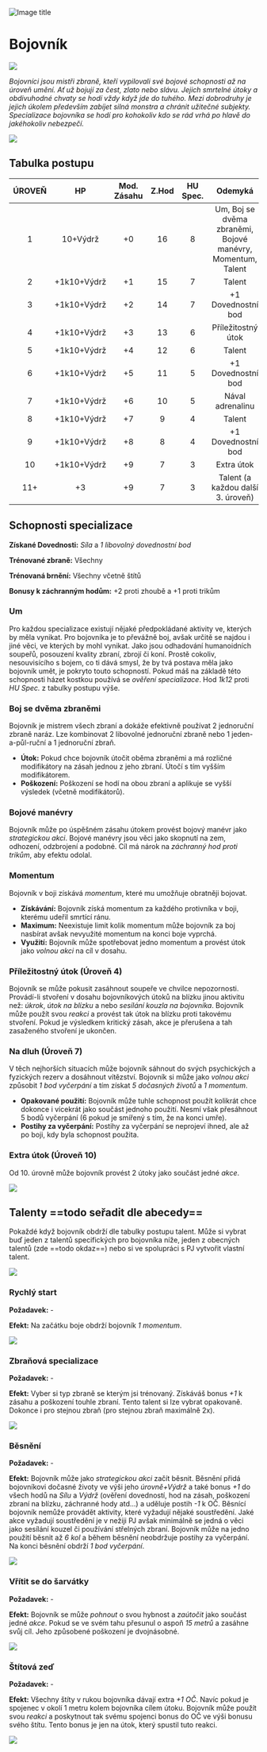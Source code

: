 ![Image title](/assets/OW/classes/Fighter.png)

# Bojovník

<img src="/assets/sep_line.png"/>

*Bojovníci jsou mistři zbraně, kteří vypilovali své bojové schopnosti až na úroveň umění. Ať už bojují za čest, zlato nebo slávu. Jejich smrtelné útoky a obdivuhodné chvaty se hodí vždy když jde do tuhého. Mezi dobrodruhy je jejich úkolem především zabíjet silná monstra a chránit užitečné subjekty. Specializace bojovníka se hodí pro kohokoliv kdo se rád vrhá po hlavě do jakéhokoliv nebezpečí.*

<img src="/assets/sep_line.png"/>

## Tabulka postupu

| ÚROVEŇ |     HP      | Mod. Zásahu | Z.Hod | HU Spec. |                           Odemyká                           |
| :----: | :---------: | :---------: | :---: | :------: | :---------------------------------------------------------: |
|   1    |  10+Výdrž   |     +0      |  16   |    8     | Um, Boj se dvěma zbraněmi, Bojové manévry, Momentum, Talent |
|   2    | +1k10+Výdrž |     +1      |  15   |    7     |                           Talent                            |
|   3    | +1k10+Výdrž |     +2      |  14   |    7     |                     +1 Dovednostní bod                      |
|   4    | +1k10+Výdrž |     +3      |  13   |    6     |                     Příležitostný útok                      |
|   5    | +1k10+Výdrž |     +4      |  12   |    6     |                           Talent                            |
|   6    | +1k10+Výdrž |     +5      |  11   |    5     |                     +1 Dovednostní bod                      |
|   7    | +1k10+Výdrž |     +6      |  10   |    5     |                      Nával adrenalinu                       |
|   8    | +1k10+Výdrž |     +7      |   9   |    4     |                           Talent                            |
|   9    | +1k10+Výdrž |     +8      |   8   |    4     |                     +1 Dovednostní bod                      |
|   10   | +1k10+Výdrž |     +9      |   7   |    3     |                         Extra útok                          |
|  11+   |     +3      |     +9      |   7   |    3     |              Talent (a každou další 3. úroveň)              |

## Schopnosti specializace

**Získané Dovednosti:** *Síla* a *1 libovolný dovednostní bod*

**Trénované zbraně:** Všechny

**Trénovaná brnění:** Všechny včetně štítů

**Bonusy k záchranným hodům:** +2 proti zhoubě a +1 proti trikům

### Um

Pro každou specializace existují nějaké předpokládané aktivity ve, kterých by měla vynikat. Pro bojovníka je to převážně boj, avšak určitě se najdou i jiné věci, ve kterých by mohl vynikat. Jako jsou odhadování humanoidních soupeřů, posouzení kvality zbraní, zbrojí či koní. Prostě cokoliv, nesouvisícího s bojem, co ti dává smysl, že by tvá postava měla jako bojovník umět, je pokryto touto schopností. Pokud máš na základě této schopnosti házet kostkou používá se *ověření specializace*. Hod *1k12* proti *HU Spec.* z tabulky postupu výše.

### Boj se dvěma zbraněmi

Bojovník je mistrem všech zbraní a dokáže efektivně používat 2 jednoruční zbraně naráz. Lze kombinovat 2 libovolné jednoruční zbraně nebo 1 jeden-a-půl-ruční a 1 jednoruční zbraň.

- **Útok:** Pokud chce bojovník útočit oběma zbraněmi a má rozličné modifikátory na zásah jednou z jeho zbraní. Útočí s tím vyšším modifikátorem.
- **Poškození:** Poškození se hodí na obou zbraní a aplikuje se vyšší výsledek (včetně modifikátorů).

### Bojové manévry

Bojovník může po úspěšném zásahu útokem provést bojový manévr jako *strategickou akci*. Bojové manévry jsou věci jako skopnutí na zem, odhození, odzbrojení a podobné. Cíl má nárok na *záchranný hod proti trikům*, aby efektu odolal.

### Momentum

Bojovník v boji získává *momentum*, které mu umožňuje obratněji bojovat.

- **Získávání:** Bojovník získá momentum za každého protivníka v boji, kterému udeřil smrtící ránu.
- **Maximum:** Neexistuje limit kolik momentum může bojovník za boj nasbírat avšak nevyužité momentum na konci boje vyprchá.
- **Využití:** Bojovník může spotřebovat jedno momentum a provést útok jako *volnou akci* na cíl v dosahu.

### Příležitostný útok (Úroveň 4)

Bojovník se může pokusit zasáhnout soupeře ve chvilce nepozornosti. Provádí-li stvoření v dosahu bojovníkových útoků na blízku jinou aktivitu než: *úkrok*, *útok na blízku* a nebo *sesílání kouzla na bojovníka*. Bojovník může použít svou *reakci* a provést tak útok na blízku proti takovému stvoření. Pokud je výsledkem kritický zásah, akce je přerušena a tah zasaženého stvoření je ukončen.

### Na dluh (Úroveň 7)

V těch nejhorších situacích může bojovník sáhnout do svých psychických a fyzických rezerv a dosáhnout vítězství. Bojovník si může jako *volnou akci* způsobit *1 bod vyčerpání* a tím získat *5 dočasných životů* a *1 momentum*.

- **Opakované použití:** Bojovník může tuhle schopnost použít kolikrát chce dokonce i vícekrát jako součást jednoho použití. Nesmí však přesáhnout 5 bodů vyčerpání (6 pokud je smířený s tím, že na konci umře).
- **Postihy za vyčerpání:** Postihy za vyčerpání se neprojeví ihned, ale až po boji, kdy byla schopnost použita.

### Extra útok (Úroveň 10)

Od 10. úrovně může bojovník provést 2 útoky jako součást jedné *akce*.

<img src="/assets/sep_line.png"/>

## Talenty ==todo seřadit dle abecedy==

Pokaždé když bojovník obdrží dle tabulky postupu talent. Může si vybrat buď jeden z talentů specifických pro bojovníka níže, jeden z obecných talentů (zde ==todo okdaz==) nebo si ve spolupráci s PJ vytvořit vlastní talent.

<img src="/assets/sep_line.png"/>

### Rychlý start

**Požadavek:** -

**Efekt:** Na začátku boje obdrží bojovník *1 momentum*.

<img src="/assets/sep_line.png"/>

### Zbraňová specializace

**Požadavek:** -

**Efekt:** Vyber si typ zbraně se kterým jsi trénovaný. Získáváš bonus *+1* k zásahu a poškození touhle zbraní. Tento talent si lze vybrat opakovaně. Dokonce i pro stejnou zbraň (pro stejnou zbraň maximálně 2x).

<img src="/assets/sep_line.png"/>

### Běsnění

**Požadavek:** -

**Efekt:** Bojovník může jako *strategickou akci* začít běsnit. Běsnění přidá bojovníkovi dočasné životy ve výši jeho *úrovně+Výdrž* a také bonus *+1* do všech hodů na *Sílu* a *Výdrž* (ověření dovedností, hod na zásah, poškození zbraní na blízku, záchranné hody atd...) a uděluje postih *-1* k OČ. Běsnící bojovník nemůže provádět aktivity, které vyžadují nějaké soustředění. Jaké akce vyžadují soustředění je v nežiji PJ avšak minimálně se jedná o věci jako sesílání kouzel či používání střelných zbraní. Bojovník může na jedno použití běsnit až *6 kol* a během běsnění neobdržuje postihy za vyčerpání. Na konci běsnění obdrží *1 bod vyčerpání*.

<img src="/assets/sep_line.png"/>

### Vřítit se do šarvátky

**Požadavek:** -

**Efekt:** Bojovník se může *pohnout* o svou hybnost a *zaútočit* jako součást jedné *akce*. Pokud se ve svém tahu přesunul o aspoň *15 metrů* a zasáhne svůj cíl. Jeho způsobené poškození je dvojnásobné.

<img src="/assets/sep_line.png"/>

### Štítová zeď

**Požadavek:** -

**Efekt:** Všechny štíty v rukou bojovníka dávají extra *+1 OČ*. Navíc pokud je spojenec v okolí 1 metru kolem bojovníka cílem útoku. Bojovník může použít svou *reakci* a poskytnout tak svému spojenci bonus do OČ ve výši bonusu svého štítu. Tento bonus je jen na útok, který spustil tuto reakci.

<img src="/assets/sep_line.png"/>
